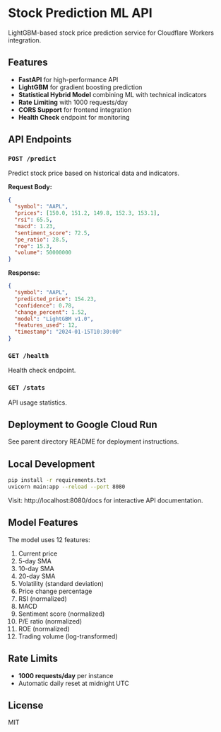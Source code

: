 # Stock Prediction ML API

LightGBM-based stock price prediction service for Cloudflare Workers integration.

## Features

- **FastAPI** for high-performance API
- **LightGBM** for gradient boosting prediction
- **Statistical Hybrid Model** combining ML with technical indicators
- **Rate Limiting** with 1000 requests/day
- **CORS Support** for frontend integration
- **Health Check** endpoint for monitoring

## API Endpoints

### `POST /predict`
Predict stock price based on historical data and indicators.

**Request Body:**
```json
{
  "symbol": "AAPL",
  "prices": [150.0, 151.2, 149.8, 152.3, 153.1],
  "rsi": 65.5,
  "macd": 1.23,
  "sentiment_score": 72.5,
  "pe_ratio": 28.5,
  "roe": 15.3,
  "volume": 50000000
}
```

**Response:**
```json
{
  "symbol": "AAPL",
  "predicted_price": 154.23,
  "confidence": 0.78,
  "change_percent": 1.52,
  "model": "LightGBM v1.0",
  "features_used": 12,
  "timestamp": "2024-01-15T10:30:00"
}
```

### `GET /health`
Health check endpoint.

### `GET /stats`
API usage statistics.

## Deployment to Google Cloud Run

See parent directory README for deployment instructions.

## Local Development

```bash
pip install -r requirements.txt
uvicorn main:app --reload --port 8080
```

Visit: http://localhost:8080/docs for interactive API documentation.

## Model Features

The model uses 12 features:
1. Current price
2. 5-day SMA
3. 10-day SMA
4. 20-day SMA
5. Volatility (standard deviation)
6. Price change percentage
7. RSI (normalized)
8. MACD
9. Sentiment score (normalized)
10. P/E ratio (normalized)
11. ROE (normalized)
12. Trading volume (log-transformed)

## Rate Limits

- **1000 requests/day** per instance
- Automatic daily reset at midnight UTC

## License

MIT
